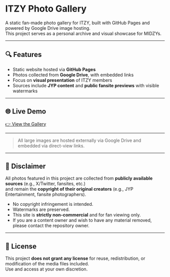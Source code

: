 # ITZY Photo Gallery

A static fan-made photo gallery for ITZY, built with GitHub Pages and powered by Google Drive image hosting.  
This project serves as a personal archive and visual showcase for MIDZYs.

---

## 🔍 Features

- Static website hosted via **GitHub Pages**
- Photos collected from **Google Drive**, with embedded links
- Focus on **visual presentation** of ITZY members
- Sources include **JYP content** and **public fansite previews** with visible watermarks

---

## 🌐 Live Demo

[👉 View the Gallery](https://loveitzy4ever.github.io/itzy-gallery/)

---


> All large images are hosted externally via Google Drive and embedded via direct-view links.

---

## 🛑 Disclaimer

All photos featured in this project are collected from **publicly available sources** (e.g., X/Twitter, fansites, etc.)  
and remain the **copyright of their original creators** (e.g., JYP Entertainment, fansite photographers).

- No copyright infringement is intended.
- Watermarks are preserved.
- This site is **strictly non-commercial** and for fan viewing only.
- If you are a content owner and wish to have any material removed, please contact the repository owner.

---

## 📜 License

This project **does not grant any license** for reuse, redistribution, or modification of the media files included.  
Use and access at your own discretion.
